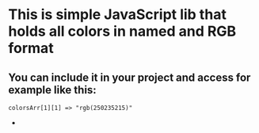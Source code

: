 # This is simple JavaScript lib that holds all colors in named and RGB format

## You can include it in your project and access for example like this:

	colorsArr[1][1] => "rgb(250235215)"

-